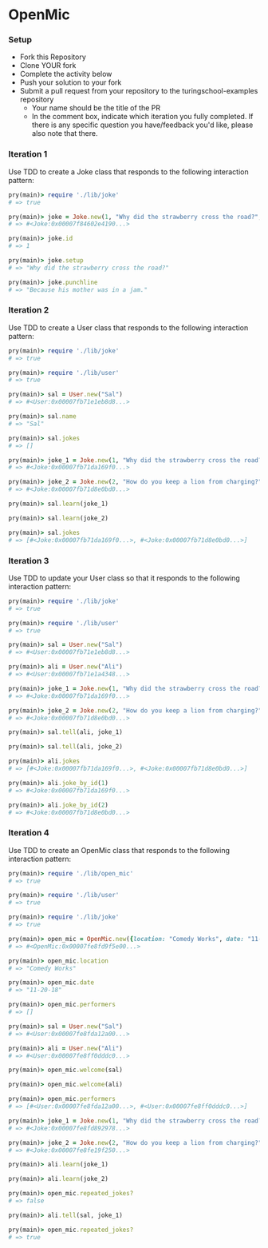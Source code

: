 # OpenMic

### Setup

* Fork this Repository
* Clone YOUR fork
* Complete the activity below
* Push your solution to your fork
* Submit a pull request from your repository to the turingschool-examples repository
  * Your name should be the title of the PR
  * In the comment box, indicate which iteration you fully completed. If there is any specific question you have/feedback you'd like, please also note that there.

### Iteration 1

Use TDD to create a Joke class that responds to the following interaction pattern:

```ruby
pry(main)> require './lib/joke'
# => true

pry(main)> joke = Joke.new(1, "Why did the strawberry cross the road?", "Because his mother was in a jam.")    
# => #<Joke:0x00007f84602e4190...>

pry(main)> joke.id
# => 1

pry(main)> joke.setup
# => "Why did the strawberry cross the road?"

pry(main)> joke.punchline
# => "Because his mother was in a jam."
```

### Iteration 2

Use TDD to create a User class that responds to the following interaction pattern:

```ruby
pry(main)> require './lib/joke'
# => true

pry(main)> require './lib/user'
# => true

pry(main)> sal = User.new("Sal")
# => #<User:0x00007fb71e1eb8d8...>

pry(main)> sal.name
# => "Sal"

pry(main)> sal.jokes
# => []

pry(main)> joke_1 = Joke.new(1, "Why did the strawberry cross the road?", "Because his mother was in a jam.")    
# => #<Joke:0x00007fb71da169f0...>

pry(main)> joke_2 = Joke.new(2, "How do you keep a lion from charging?", "Take away its credit cards.")    
# => #<Joke:0x00007fb71d8e0bd0...>

pry(main)> sal.learn(joke_1)

pry(main)> sal.learn(joke_2)

pry(main)> sal.jokes
# => [#<Joke:0x00007fb71da169f0...>, #<Joke:0x00007fb71d8e0bd0...>]
```

### Iteration 3

Use TDD to update your User class so that it responds to the following interaction pattern:

```ruby
pry(main)> require './lib/joke'
# => true

pry(main)> require './lib/user'
# => true

pry(main)> sal = User.new("Sal")
# => #<User:0x00007fb71e1eb8d8...>

pry(main)> ali = User.new("Ali")
# => #<User:0x00007fb71e1a4348...>

pry(main)> joke_1 = Joke.new(1, "Why did the strawberry cross the road?", "Because his mother was in a jam.")    
# => #<Joke:0x00007fb71da169f0...>

pry(main)> joke_2 = Joke.new(2, "How do you keep a lion from charging?", "Take away its credit cards.")    
# => #<Joke:0x00007fb71d8e0bd0...>

pry(main)> sal.tell(ali, joke_1)

pry(main)> sal.tell(ali, joke_2)

pry(main)> ali.jokes
# => [#<Joke:0x00007fb71da169f0...>, #<Joke:0x00007fb71d8e0bd0...>]

pry(main)> ali.joke_by_id(1)
# => #<Joke:0x00007fb71da169f0...>

pry(main)> ali.joke_by_id(2)
# => #<Joke:0x00007fb71d8e0bd0...>
```

### Iteration 4

Use TDD to create an OpenMic class that responds to the following interaction pattern:

```ruby
pry(main)> require './lib/open_mic'
# => true

pry(main)> require './lib/user'
# => true

pry(main)> require './lib/joke'
# => true

pry(main)> open_mic = OpenMic.new({location: "Comedy Works", date: "11-20-18"})    
# => #<OpenMic:0x00007fe8fd9f5e00...>

pry(main)> open_mic.location
# => "Comedy Works"

pry(main)> open_mic.date
# => "11-20-18"

pry(main)> open_mic.performers
# => []

pry(main)> sal = User.new("Sal")
# => #<User:0x00007fe8fda12a00...>

pry(main)> ali = User.new("Ali")
# => #<User:0x00007fe8ff0dddc0...>

pry(main)> open_mic.welcome(sal)

pry(main)> open_mic.welcome(ali)

pry(main)> open_mic.performers
# => [#<User:0x00007fe8fda12a00...>, #<User:0x00007fe8ff0dddc0...>]

pry(main)> joke_1 = Joke.new(1, "Why did the strawberry cross the road?", "Because his mother was in a jam.")    
# => #<Joke:0x00007fe8fd892978...>

pry(main)> joke_2 = Joke.new(2, "How do you keep a lion from charging?", "Take away its credit cards.")    
# => #<Joke:0x00007fe8fe19f250...>

pry(main)> ali.learn(joke_1)  

pry(main)> ali.learn(joke_2)  

pry(main)> open_mic.repeated_jokes?
# => false

pry(main)> ali.tell(sal, joke_1)    

pry(main)> open_mic.repeated_jokes?
# => true
```
